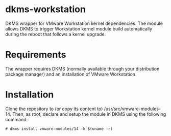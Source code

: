 dkms-workstation
================

DKMS wrapper for VMware Workstation kernel dependencies. The module allows DKMS
to trigger Workstation kernel module build automatically during the reboot that
follows a kernel upgrade.

# Requirements
The wrapper requires DKMS (normally available through your distribution package
manager) and an installation of VMware Workstation.

# Installation
Clone the repository to (or copy its content to) /usr/src/vmware-modules-14.
Then, as root, declare and setup the module in DKMS using the following command:

```
# dkms install vmware-modules/14 -k $(uname -r)
```
